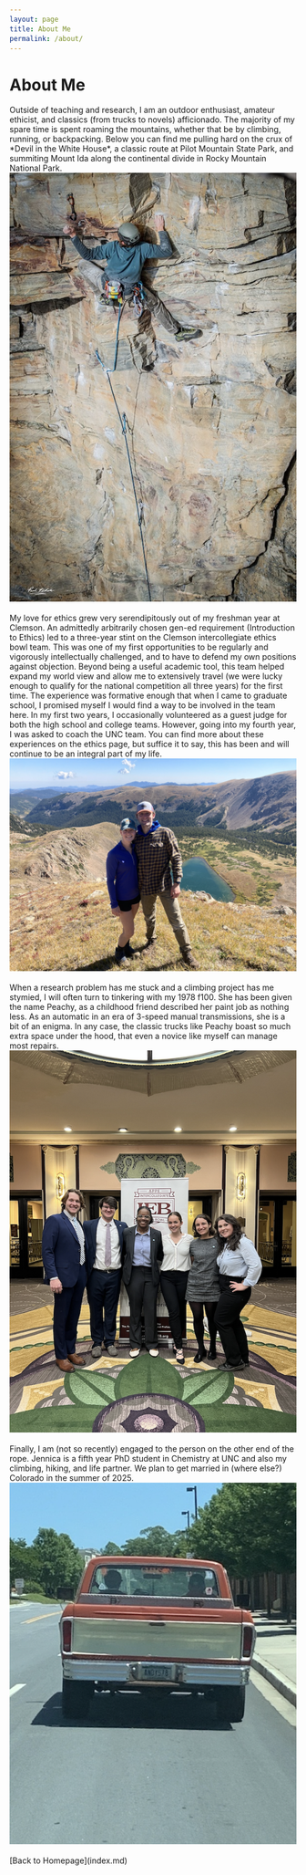 ```yaml
---
layout: page
title: About Me
permalink: /about/
---
```


<style>
/* Style for images */
.about-image {
  max-width: 100%; /* Ensures images don't exceed their container */
  height: auto; /* Allows images to maintain their aspect ratio */
  display: block; /* Ensures images don't have extra spacing below them */
  margin: 0 auto 20px; /* Adds a bit of margin below each image */
}

/* Style for text wrapping */
.about-text {
  max-width: 600px; /* Limits text width to prevent it from stretching too wide */
  margin: 0 auto; /* Centers text */
}
</style>

# About Me 

<div class="about-text">
Outside of teaching and research, I am an outdoor enthusiast, amateur ethicist, and classics (from trucks to novels) afficionado. The majority of my spare time is spent roaming the mountains, whether that be by climbing, running, or backpacking. Below you can find me pulling hard on the crux of *Devil in the White House*, a classic route at Pilot Mountain State Park, and summiting Mount Ida along the continental divide in Rocky Mountain National Park.  
</div>

<!-- Resize and wrap text around images -->
<div class="about-text">
  <img src="pictures/climb.png" alt="Devil in the White House (5.10d)" class="about-image" style="float: left; margin-right: 20px;">
  My love for ethics grew very serendipitously out of my freshman year at Clemson. An admittedly arbitrarily chosen gen-ed requirement (Introduction to Ethics) led to a three-year stint on the Clemson intercollegiate ethics bowl team. This was one of my first opportunities to be regularly and vigorously intellectually challenged, and to have to defend my own positions against objection. Beyond being a useful academic tool, this team helped expand my world view and allow me to extensively travel (we were lucky enough to qualify for the national competition all three years) for the first time. The experience was formative enough that when I came to graduate school, I promised myself I would find a way to be involved in the team here. In my first two years, I occasionally volunteered as a guest judge for both the high school and college teams. However, going into my fourth year, I was asked to coach the UNC team. You can find more about these experiences on the ethics page, but suffice it to say, this has been and will continue to be an integral part of my life.
</div>

<div class="about-text">
  <img src="pictures/ida.png" alt="Mt. Ida Summit" class="about-image" style="float: right; margin-left: 20px;">
  When a research problem has me stuck and a climbing project has me stymied, I will often turn to tinkering with my 1978 f100. She has been given the name Peachy, as a childhood friend described her paint job as nothing less. As an automatic in an era of 3-speed manual transmissions, she is a bit of an enigma. In any case, the classic trucks like Peachy boast so much extra space under the hood, that even a novice like myself can manage most repairs.
</div>

<div class="about-text">
  <img src="pictures/coach.png" alt="UNC Ethics Bowl Team" class="about-image" style="float: left; margin-right: 20px;">
  Finally, I am (not so recently) engaged to the person on the other end of the rope. Jennica is a fifth year PhD student in Chemistry at UNC and also my climbing, hiking, and life partner. We plan to get married in (where else?) Colorado in the summer of 2025.
</div>

<div class="about-text">
  <img src="pictures/peachy.png" alt="Peachy in Clemson" class="about-image" style="float: right; margin-left: 20px;">
  [Back to Homepage](index.md)
</div>

<!-- Clear floats to prevent content below from floating around images -->
<div style="clear: both;"></div>
